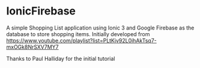 # IonicFirebase

A simple Shopping List application using Ionic 3 and Google Firebase as the database to store shopping items. Initially developed from https://www.youtube.com/playlist?list=PLtKjv92L0ihAkTsq7-mxOGk8NrSXV7MY7

Thanks to Paul Halliday for the initial tutorial

